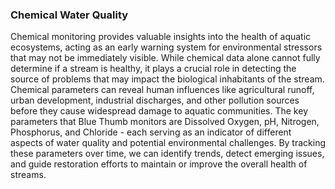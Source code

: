 ### Chemical Water Quality 

Chemical monitoring provides valuable insights into the health of aquatic ecosystems, acting as an early warning system for environmental stressors that may not be immediately visible. While chemical data alone cannot fully determine if a stream is healthy, it plays a crucial role in detecting the source of problems that may impact the biological inhabitants of the stream. Chemical parameters can reveal human influences like agricultural runoff, urban development, industrial discharges, and other pollution sources before they cause widespread damage to aquatic communities. The key parameters that Blue Thumb monitors are Dissolved Oxygen, pH, Nitrogen, Phosphorus, and Chloride - each serving as an indicator of different aspects of water quality and potential environmental challenges. By tracking these parameters over time, we can identify trends, detect emerging issues, and guide restoration efforts to maintain or improve the overall health of streams. 
